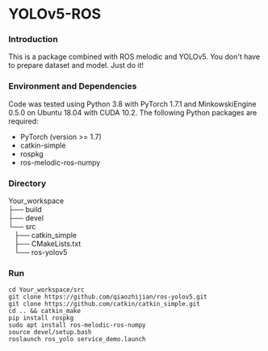 # YOLOv5-ROS
### Introduction
This is a package combined with ROS melodic and YOLOv5. You don't have to prepare dataset and model. Just do it!
### Environment and Dependencies
Code was tested using Python 3.8 with PyTorch 1.7.1 and MinkowskiEngine 0.5.0 on Ubuntu 18.04 with CUDA 10.2.
The following Python packages are required:
* PyTorch (version >= 1.7)
* catkin-simple
* rospkg
* ros-melodic-ros-numpy
### Directory
Your_workspace  
├── build  
├── devel  
└── src  
   ├── catkin_simple  
   ├── CMakeLists.txt  
   └── ros-yolov5  
### Run
````
cd Your_workspace/src
git clone https://github.com/qiaozhijian/ros-yolov5.git
git clone https://github.com/catkin/catkin_simple.git
cd .. && catkin_make
pip install rospkg
sudo apt install ros-melodic-ros-numpy
source devel/setup.bash
roslaunch ros_yolo service_demo.launch
````